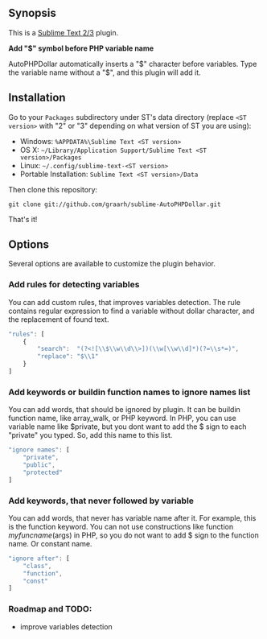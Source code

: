 ## Synopsis

This is a [Sublime Text 2/3](http://www.sublimetext.com) plugin.

**Add "$" symbol before PHP variable name**

AutoPHPDollar automatically inserts a "$" character before variables.
Type the variable name without a "$", and this plugin will add it.

## Installation

Go to your `Packages` subdirectory under ST's data directory (replace `<ST version>`
with "2" or "3" depending on what version of ST you are using):

* Windows: `%APPDATA%\Sublime Text <ST version>`
* OS X: `~/Library/Application Support/Sublime Text <ST version>/Packages`
* Linux: `~/.config/sublime-text-<ST version>`
* Portable Installation: `Sublime Text <ST version>/Data`

Then clone this repository:

    git clone git://github.com/graarh/sublime-AutoPHPDollar.git

That's it!

## Options

Several options are available to customize the plugin behavior.

### Add rules for detecting variables

You can add custom rules, that improves variables detection.
The rule contains regular expression to find a variable without
dollar character, and the replacement of found text.

``` js
"rules": [
    {
        "search":  "(?<![\\$\\w\\d\\>])(\\w[\\w\\d]*)(?=\\s*=)",
        "replace": "$\\1"
    }
]
```

### Add keywords or buildin function names to ignore names list

You can add words, that should be ignored by plugin. It can be buildin function name, like array_walk, or PHP keyword. In PHP, you can use variable name like $private, but you dont want
to add the $ sign to each "private" you typed. So, add this name to this list.
``` js
"ignore names": [
    "private",
    "public",
    "protected"
]
```

### Add keywords, that never followed by variable

You can add words, that never has variable name after it. For example, this is the function keyword.
You can not use constructions like function $myfuncname($args) in PHP, so you do not want to add $ sign to the function name. Or constant name.

``` js
"ignore after": [
    "class",
    "function",
    "const"
]
```

### Roadmap and TODO:
- improve variables detection
